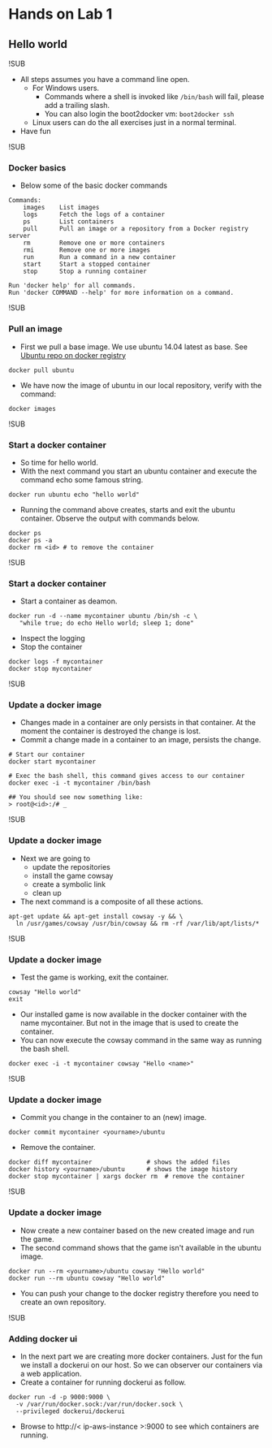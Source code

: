 # Hands on Lab 1
## Hello world

!SUB
* All steps assumes you have a command line open.
  * For Windows users.
    * Commands where a shell is invoked like `/bin/bash` will fail, please add a trailing slash.
    * You can also login the boot2docker vm: `boot2docker ssh`
  * Linux users can do the all exercises just in a normal terminal.
* Have fun


!SUB
### Docker basics
* Below some of the basic docker commands

```
Commands:
    images    List images
    logs      Fetch the logs of a container
    ps        List containers
    pull      Pull an image or a repository from a Docker registry server
    rm        Remove one or more containers
    rmi       Remove one or more images
    run       Run a command in a new container
    start     Start a stopped container
    stop      Stop a running container

Run 'docker help' for all commands.
Run 'docker COMMAND --help' for more information on a command.
```

!SUB
### Pull an image
* First we pull a base image. We use ubuntu 14.04 latest as base. See [Ubuntu repo on docker registry](https://registry.hub.docker.com/_/ubuntu/)

```
docker pull ubuntu
```
* We have now the image of ubuntu in our local repository, verify with the command:

```
docker images
```

!SUB
### Start a docker container
* So time for hello world.
* With the next command you start an ubuntu container and execute the command echo some famous string.

```
docker run ubuntu echo "hello world"
```
* Running the command above creates, starts and exit the ubuntu container. Observe the output with commands below.

```
docker ps
docker ps -a
docker rm <id> # to remove the container
```

!SUB
### Start a docker container
* Start a container as deamon.

```
docker run -d --name mycontainer ubuntu /bin/sh -c \
   "while true; do echo Hello world; sleep 1; done"
```

* Inspect the logging
* Stop the container

```
docker logs -f mycontainer
docker stop mycontainer
```

!SUB
### Update a docker image

* Changes made in a container are only persists in that container. At the moment the container is destroyed the change is lost.
* Commit a change made in a container to an image, persists the change.

```
# Start our container
docker start mycontainer

# Exec the bash shell, this command gives access to our container
docker exec -i -t mycontainer /bin/bash

## You should see now something like:
> root@<id>:/# _
```

!SUB
### Update a docker image
* Next we are going to
  * update the repositories
  * install the game cowsay
  * create a symbolic link
  * clean up
* The next command is a composite of all these actions.

```
apt-get update && apt-get install cowsay -y && \
  ln /usr/games/cowsay /usr/bin/cowsay && rm -rf /var/lib/apt/lists/*

```

!SUB
### Update a docker image

* Test the game is working, exit the container.
```
cowsay "Hello world"
exit
```
* Our installed game is now available in the docker container with the name mycontainer. But not in the image that is used to create the container.
* You can now execute the cowsay command in the same way as running the bash shell.
```
docker exec -i -t mycontainer cowsay "Hello <name>"
```

!SUB
### Update a docker image
* Commit you change in the container to an (new) image.
```
docker commit mycontainer <yourname>/ubuntu
```
* Remove the container.

```
docker diff mycontainer               # shows the added files
docker history <yourname>/ubuntu      # shows the image history
docker stop mycontainer | xargs docker rm  # remove the container
```


!SUB
### Update a docker image
* Now create a new container based on the new created image and run the game.
* The second command shows that the game isn't available in the ubuntu image.
```
docker run --rm <yourname>/ubuntu cowsay "Hello world"
docker run --rm ubuntu cowsay "Hello world"
```
* You can push your change to the docker registry therefore you need to create an own repository.


!SUB
### Adding docker ui
- In the next part we are creating more docker containers. Just for the fun we install a dockerui on our host. So we can observer our containers via a web application.
- Create a container for running dockerui as follow.

```
docker run -d -p 9000:9000 \
  -v /var/run/docker.sock:/var/run/docker.sock \
  --privileged dockerui/dockerui
```
- Browse to http://< ip-aws-instance >:9000 to see which containers are running.
